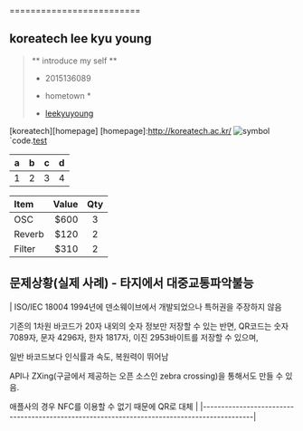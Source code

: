 =========================

koreatech lee kyu young
------------------
> ** introduce my self **
> - 2015136089
> * hometown *
> - [leekyuyoung](http://naver.com)

[koreatech][homepage]
[homepage]:http://koreatech.ac.kr/
![symbol](http://koreatech.ac.kr/kut_logo.gif)
`code.[test](http://test.net)
 
| a | b | c | d |
| ----- | ------- | ------ | ------ |
| 1 | 2 | 3 | 4 |

| Item     | Value | Qty   |
| :------- | ----: | :---: |
| OSC | $600 |  3   |
| Reverb    | $120   |  2   |
| Filter   | $310    |  2  |

## 문제상황(실제 사례) - 타지에서 대중교통파악불능 ##

| ISO/IEC 18004
1994년에 덴소웨이브에서 개발되었으나 특허권을 주장하지 않음

기존의 1차원 바코드가 20자 내외의 숫자 정보만 저장할 수 있는 반면,
QR코드는 숫자 7089자, 문자 4296자, 한자 1817자, 이진 2953바이트를 저장할 수 있으며,

일반 바코드보다 인식률과 속도, 복원력이 뛰어남

API나 ZXing(구글에서 제공하는 오픈 소스인 zebra crossing)을 통해서도 만들 수 있음.

애플사의 경우 NFC를 이용할 수 없기 때문에 QR로 대체
|
|--------------------------------------------------------------------------------------------|
